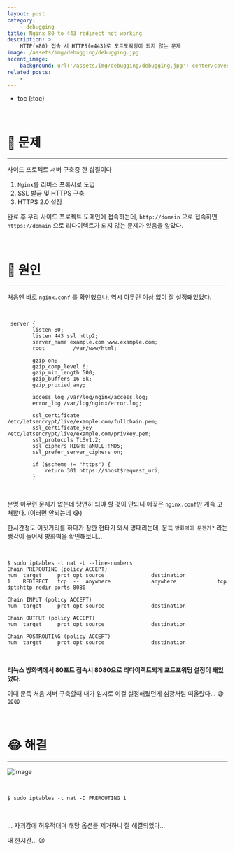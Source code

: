 ```yaml
---
layout: post
category:
    - debugging
title: Nginx 80 to 443 redirect not working
description: >
    HTTP(=80) 접속 시 HTTPS(=443)로 포트포워딩이 되지 않는 문제
image: /assets/img/debugging/debugging.jpg
accent_image:
    background: url('/assets/img/debugging/debugging.jpg') center/cover
related_posts:
    -
---
```


* toc
{:toc}
  
<br />

# 🚨 문제

---

사이드 프로젝트 서버 구축중 한 삽질이다

1. `Nginx`를 리버스 프록시로 도입
2. SSL 발급 및 HTTPS 구축
3. HTTPS 2.0 설정

완료 후 우리 사이드 프로젝트 도메인에 접속하는데, `http://domain` 으로 접속하면 `https://domain` 으로 리다이렉트가 되지 않는 문제가 있음을 알았다.

<br />

# 🚧 원인

---

처음엔 바로 `nginx.conf` 를 확인했으나, 역시 아무런 이상 없이 잘 설정돼있었다.

<br />

```shell
 server {
        listen 80;
        listen 443 ssl http2;
        server_name example.com www.example.com;
        root         /var/www/html;

        gzip on;
        gzip_comp_level 6;
        gzip_min_length 500;
        gzip_buffers 16 8k;
        gzip_proxied any;

        access_log /var/log/nginx/access.log;
        error_log /var/log/nginx/error.log;

        ssl_certificate /etc/letsencrypt/live/example.com/fullchain.pem;
        ssl_certificate_key /etc/letsencrypt/live/example.com/privkey.pem;
        ssl_protocols TLSv1.2;
        ssl_ciphers HIGH:!aNULL:!MD5;
        ssl_prefer_server_ciphers on;

        if ($scheme != "https") {
            return 301 https://$host$request_uri;
        }
```

<br />

분명 아무런 문제가 없는데 당연히 되야 할 것이 안되니 애꿎은 `nginx.conf`만 계속 고쳐봤다. (이러면 안되는데 😭)

한시간정도 이짓거리를 하다가 잠깐 현타가 와서 멍때리는데, 문득 `방화벽이 문젠가?` 라는 생각이 들어서 방화벽을 확인해보니...

<br />

```shell
$ sudo iptables -t nat -L --line-numbers
Chain PREROUTING (policy ACCEPT)
num  target     prot opt source               destination
1    REDIRECT   tcp  --  anywhere             anywhere             tcp dpt:http redir ports 8080

Chain INPUT (policy ACCEPT)
num  target     prot opt source               destination

Chain OUTPUT (policy ACCEPT)
num  target     prot opt source               destination

Chain POSTROUTING (policy ACCEPT)
num  target     prot opt source               destination
```

<br />

**리눅스 방화벽에서 80포트 접속시 8080으로 리다이렉트되게 포트포워딩 설정이 돼있었다.**

이때 문득 처음 서버 구축할때 내가 임시로 이걸 설정해뒀던게 섬광처럼 떠올랐다... 😫😫😫

<br />

# 😂 해결

---

![image](https://user-images.githubusercontent.com/71188307/142854123-f42735ee-f279-4bd2-9551-94c20a1f8eb5.png)

<br />

```shell
$ sudo iptables -t nat -D PREROUTING 1
```

<br />

... 자괴감에 허우적대며 해당 옵션을 제거하니 잘 해결되었다...

내 한시간... 😫

<br />

